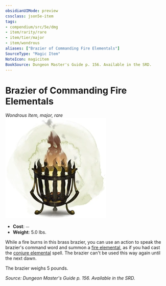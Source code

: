 ```yaml
---
obsidianUIMode: preview
cssclass: json5e-item
tags:
- compendium/src/5e/dmg
- item/rarity/rare
- item/tier/major
- item/wondrous
aliases: ["Brazier of Commanding Fire Elementals"]
SourceType: "Magic Item"
NoteIcon: magicitem
BookSource: Dungeon Master's Guide p. 156. Available in the SRD.
---
```

# Brazier of Commanding Fire Elementals
*Wondrous Item, major, rare*  
![](/3-Mechanics/CLI/items/img/brazier-of-commanding-fire-elementals.webp#right)  

- **Cost**: ⏤
- **Weight**: 5.0 lbs.

While a fire burns in this brass brazier, you can use an action to speak the brazier's command word and summon a [fire elemental](/3-Mechanics/CLI/bestiary/elemental/fire-elemental.md), as if you had cast the [conjure elemental](/3-Mechanics/CLI/spells/conjure-elemental.md) spell. The brazier can't be used this way again until the next dawn.

The brazier weighs 5 pounds.

*Source: Dungeon Master's Guide p. 156. Available in the SRD.*